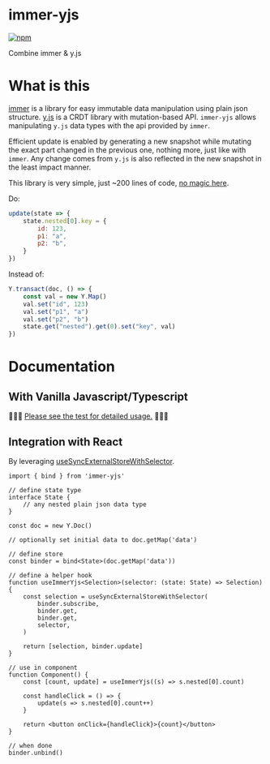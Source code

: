 # immer-yjs

[![npm](https://img.shields.io/npm/v/immer-yjs.svg)](https://www.npmjs.com/package/immer-yjs)

Combine immer & y.js

# What is this
[immer](https://github.com/immerjs/immer) is a library for easy immutable data manipulation using plain json structure. [y.js](https://github.com/yjs/yjs) is a CRDT library with mutation-based API. `immer-yjs` allows manipulating `y.js` data types with the api provided by `immer`.

Efficient update is enabled by generating a new snapshot while mutating the exact part changed in the previous one, nothing more, just like with `immer`. Any change comes from `y.js` is also reflected in the new snapshot in the least impact manner.

This library is very simple, just ~200 lines of code, [no magic here](https://github.dev/sep2/immer-yjs/blob/main/packages/immer-yjs/src/immer-yjs.ts).

Do:
```js
update(state => {
    state.nested[0].key = {
        id: 123,
        p1: "a",
        p2: "b",
    }
})
```

Instead of:
```js
Y.transact(doc, () => {
    const val = new Y.Map()
    val.set("id", 123)
    val.set("p1", "a")
    val.set("p2", "b")
    state.get("nested").get(0).set("key", val)
})
```

# Documentation

## With Vanilla Javascript/Typescript
🚀🚀🚀 [Please see the test for detailed usage.](https://github.dev/sep2/immer-yjs/blob/main/packages/immer-yjs/src/immer-yjs.test.ts) 🚀🚀🚀

## Integration with React
By leveraging [useSyncExternalStoreWithSelector](https://github.com/reactwg/react-18/discussions/86).

```tsx
import { bind } from 'immer-yjs'

// define state type
interface State {
    // any nested plain json data type
}

const doc = new Y.Doc()

// optionally set initial data to doc.getMap('data')

// define store
const binder = bind<State>(doc.getMap('data'))

// define a helper hook
function useImmerYjs<Selection>(selector: (state: State) => Selection) {
    const selection = useSyncExternalStoreWithSelector(
        binder.subscribe,
        binder.get,
        binder.get,
        selector,
    )

    return [selection, binder.update]
}

// use in component
function Component() {
    const [count, update] = useImmerYjs((s) => s.nested[0].count)

    const handleClick = () => {
        update(s => s.nested[0].count++)
    }

    return <button onClick={handleClick}>{count}</button>
}

// when done
binder.unbind()
```
